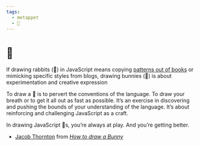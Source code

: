 ```yaml
---
tags:
  - metappet
  - 🐰
---
```


# 🐰

If drawing rabbits (🐇) in JavaScript means copying
[patterns out of books](./the-fun-parts.md) or mimicking specific styles from blogs,
drawing bunnies (🐰) is about experimentation and creative expression

To draw a 🐰 is to pervert the conventions of the language. To draw your breath or to get
it all out as fast as possible. It’s an exercise in discovering and pushing the bounds of
your understanding of the language. It’s about reinforcing and challenging JavaScript as a
craft.

In drawing JavaScript 🐰s, you’re always at play. And you’re getting better.

- [Jacob Thornton](https://github.com/fat) from
  [_How to draw a Bunny_](https://www.oreilly.com/library/view/beautiful-javascript/9781449371142/ch03.html)
